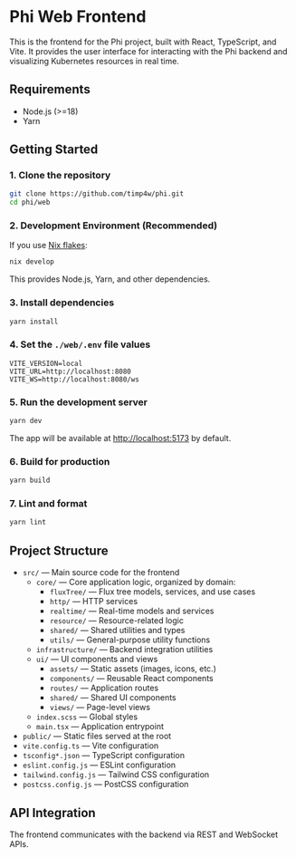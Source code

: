 # Phi Web Frontend

This is the frontend for the Phi project, built with React, TypeScript, and Vite. It provides the user interface for interacting with the Phi backend and visualizing Kubernetes resources in real time.

## Requirements

- Node.js (>=18)
- Yarn

## Getting Started

### 1. Clone the repository

```sh
git clone https://github.com/timp4w/phi.git
cd phi/web
```

### 2. Development Environment (Recommended)

If you use [Nix flakes](https://nixos.wiki/wiki/Flakes):

```sh
nix develop
```

This provides Node.js, Yarn, and other dependencies.

### 3. Install dependencies

```sh
yarn install
```


### 4. Set the `./web/.env` file values

```
VITE_VERSION=local
VITE_URL=http://localhost:8080
VITE_WS=http://localhost:8080/ws
```


### 5. Run the development server

```sh
yarn dev
```

The app will be available at [http://localhost:5173](http://localhost:5173) by default.

### 6. Build for production

```sh
yarn build
```

### 7. Lint and format

```sh
yarn lint
```

## Project Structure

- `src/` — Main source code for the frontend
  - `core/` — Core application logic, organized by domain:
    - `fluxTree/` — Flux tree models, services, and use cases
    - `http/` — HTTP services
    - `realtime/` — Real-time models and services
    - `resource/` — Resource-related logic
    - `shared/` — Shared utilities and types
    - `utils/` — General-purpose utility functions
  - `infrastructure/` — Backend integration utilities
  - `ui/` — UI components and views
    - `assets/` — Static assets (images, icons, etc.)
    - `components/` — Reusable React components
    - `routes/` — Application routes
    - `shared/` — Shared UI components
    - `views/` — Page-level views
  - `index.scss` — Global styles
  - `main.tsx` — Application entrypoint
- `public/` — Static files served at the root
- `vite.config.ts` — Vite configuration
- `tsconfig*.json` — TypeScript configuration
- `eslint.config.js` — ESLint configuration
- `tailwind.config.js` — Tailwind CSS configuration
- `postcss.config.js` — PostCSS configuration

## API Integration

The frontend communicates with the backend via REST and WebSocket APIs.
